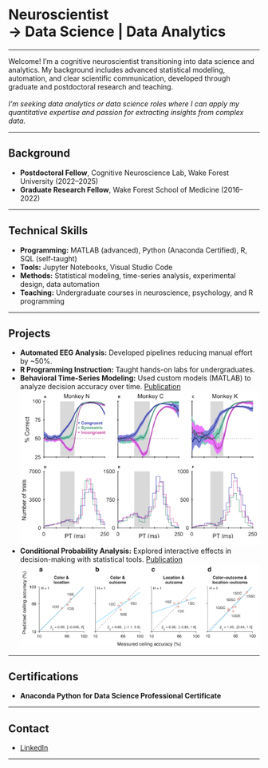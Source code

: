 # Neuroscientist <br> →   Data Science | Data Analytics

---

Welcome! I’m a cognitive neuroscientist transitioning into data science and analytics. My background includes advanced statistical modeling, automation, and clear scientific communication, developed through graduate and postdoctoral research and teaching.<br><br> *I’m seeking data analytics or data science roles where I can apply my quantitative expertise and passion for extracting insights from complex data.*

---

## Background

- **Postdoctoral Fellow**, Cognitive Neuroscience Lab, Wake Forest University (2022–2025)
- **Graduate Research Fellow**, Wake Forest School of Medicine (2016–2022)

---

## Technical Skills

- **Programming:** MATLAB (advanced), Python (Anaconda Certified), R, SQL (self-taught)
- **Tools:** Jupyter Notebooks, Visual Studio Code
- **Methods:** Statistical modeling, time-series analysis, experimental design, data automation
- **Teaching:** Undergraduate courses in neuroscience, psychology, and R programming

---

## Projects

- **Automated EEG Analysis:** Developed pipelines reducing manual effort by ~50%.
- **R Programming Instruction:** Taught hands-on labs for undergraduates.
- **Behavioral Time-Series Modeling:** Used custom models (MATLAB) to analyze decision accuracy over time. [Publication](https://www.cell.com/iscience/pdf/S2589-0042(23)00330-9.pdf)
  ![See Figure 4](/assets/Fig4_2.png)
- **Conditional Probability Analysis:** Explored interactive effects in decision-making with statistical tools. [Publication](https://elifesciences.org/articles/100280.pdf)
![See Figure 7](/assets/Fig7_2.png)


---

## Certifications

- **Anaconda Python for Data Science Professional Certificate**

---

## Contact

- [LinkedIn](https://www.linkedin.com/in/emilyeoor)

---


